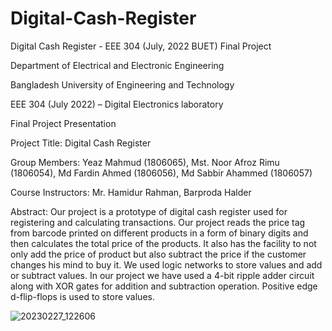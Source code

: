 # Digital-Cash-Register

Digital Cash Register - EEE 304 (July, 2022 BUET) Final Project

Department of Electrical and Electronic Engineering

Bangladesh University of Engineering and Technology

EEE 304 (July 2022) – Digital Electronics laboratory

Final Project Presentation

Project Title: Digital Cash Register

Group Members: Yeaz Mahmud (1806065), Mst. Noor Afroz Rimu (1806054), Md Fardin Ahmed (1806056), Md Sabbir Ahammed (1806057)

Course Instructors: Mr. Hamidur Rahman, Barproda Halder

Abstract: Our project is a prototype of digital cash register used for registering and calculating transactions. Our project reads the price tag from barcode printed
on different products in a form of binary digits and then calculates the total price of the products. It also has the facility to not only add the price of
product but also subtract the price if the customer changes his mind to buy it. We used logic networks to store values and add or subtract values. In our
project we have used a 4-bit ripple adder circuit along with XOR gates for addition and subtraction operation. Positive edge d-flip-flops is used to store values.


![20230227_122606](https://user-images.githubusercontent.com/68266229/223436569-090316fc-469b-4bca-9205-a0eeb6968344.jpg)
